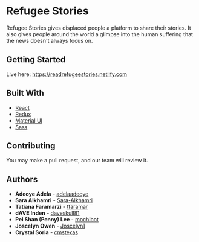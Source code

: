 # Refugee Stories

Refugee Stories gives displaced people a platform to share their stories. It also gives people around the world a glimpse into the human suffering that the news doesn't always focus on.

## Getting Started

Live here: https://readrefugeestories.netlify.com

## Built With

- [React](https://reactjs.org/)
- [Redux](https://redux.js.org/)
- [Material UI](https://material-ui.com/)
- [Sass](https://sass-lang.com/)

## Contributing

You may make a pull request, and our team will review it.

## Authors

- **Adeoye Adela** - [adelaadeoye](https://github.com/adelaadeoye)
- **Sara Alkhamri** - [Sara-Alkhamri](https://github.com/Sara-Alkhamri)
- **Tatiana Faramarzi** - [tfaramar](https://github.com/tfaramar)
- **dAVE Inden** - [daveskull81](https://github.com/daveskull81)
- **Pei Shan (Penny) Lee** - [mochibot](https://github.com/mochibot)
- **Joscelyn Owen** - [Joscelyn1](https://github.com/Joscelyn1)
- **Crystal Soria** - [cmstexas](https://github.com/cmstexas)

